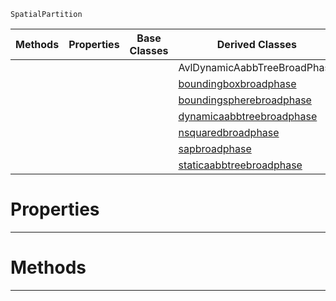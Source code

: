  `SpatialPartition`

|Methods|Properties|Base Classes|Derived Classes|
|---|---|---|---|
| | | |AvlDynamicAabbTreeBroadPhase|
| | | |[boundingboxbroadphase](https://plasmaengine.github.io/PlasmaDocs/Plasma1/C++/code_reference/class_reference/boundingboxbroadphase.markdown)|
| | | |[boundingspherebroadphase](https://plasmaengine.github.io/PlasmaDocs/Plasma1/C++/code_reference/class_reference/boundingspherebroadphase.markdown)|
| | | |[dynamicaabbtreebroadphase](https://plasmaengine.github.io/PlasmaDocs/Plasma1/C++/code_reference/class_reference/dynamicaabbtreebroadphase.markdown)|
| | | |[nsquaredbroadphase](https://plasmaengine.github.io/PlasmaDocs/Plasma1/C++/code_reference/class_reference/nsquaredbroadphase.markdown)|
| | | |[sapbroadphase](https://plasmaengine.github.io/PlasmaDocs/Plasma1/C++/code_reference/class_reference/sapbroadphase.markdown)|
| | | |[staticaabbtreebroadphase](https://plasmaengine.github.io/PlasmaDocs/Plasma1/C++/code_reference/class_reference/staticaabbtreebroadphase.markdown)|


 #  Properties


---  
 #  Methods


---  
 

 